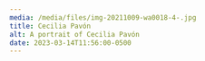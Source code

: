 ```yaml
---
media: /media/files/img-20211009-wa0018-4-.jpg
title: Cecilia Pavón
alt: A portrait of Cecilia Pavón
date: 2023-03-14T11:56:00-0500
---
```


